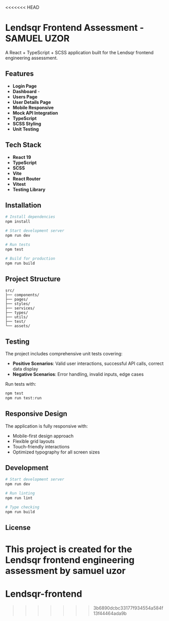 <<<<<<< HEAD
# Lendsqr Frontend Assessment - SAMUEL UZOR

A React + TypeScript + SCSS application built for the Lendsqr frontend engineering assessment.

## Features

- **Login Page** 
- **Dashboard** -
- **Users Page** 
- **User Details Page** 
- **Mobile Responsive** 
- **Mock API Integration** 
- **TypeScript** 
- **SCSS Styling** 
- **Unit Testing** 

## Tech Stack

- **React 19** 
- **TypeScript** 
- **SCSS**  
- **Vite**
- **React Router** 
- **Vitest** 
- **Testing Library**

## Installation

```bash
# Install dependencies
npm install

# Start development server
npm run dev

# Run tests
npm test

# Build for production
npm run build
```

## Project Structure

```
src/
├── components/          
├── pages/           
├── styles/            
├── services/           
├── types/             
├── utils/              
├── test/              
└── assets/            
```

## Testing

The project includes comprehensive unit tests covering:

- **Positive Scenarios**: Valid user interactions, successful API calls, correct data display
- **Negative Scenarios**: Error handling, invalid inputs, edge cases

Run tests with:

```bash
npm test          
npm run test:run  
```

## Responsive Design

The application is fully responsive with:
- Mobile-first design approach
- Flexible grid layouts
- Touch-friendly interactions
- Optimized typography for all screen sizes

## Development

```bash
# Start development server
npm run dev

# Run linting
npm run lint

# Type checking
npm run build
```

## License

This project is created for the Lendsqr frontend engineering assessment by samuel uzor
=======
# Lendsqr-frontend
>>>>>>> 3b6890dcbc33177f934554a584f13f44464ada9b
